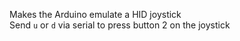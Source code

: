 Makes the Arduino emulate a HID joystick  
Send `u` or `d` via serial to press button 2 on the joystick
